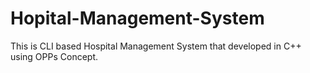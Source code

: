 # Hopital-Management-System
This is CLI based Hospital Management System that developed in C++ using OPPs Concept.
